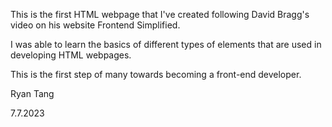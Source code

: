 This is the first HTML webpage that I've created following David Bragg's video on his website Frontend Simplified.

I was able to learn the basics of different types of elements that are used in developing HTML webpages.

This is the first step of many towards becoming a front-end developer.

Ryan Tang

7.7.2023
